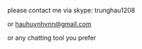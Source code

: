 please contact me via skype: trunghau1208

or hauhuynhvnn@gmail.com

or any chatting tool you prefer
